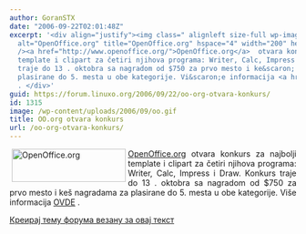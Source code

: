 ```yaml
---
author: GoranSTX
date: "2006-09-22T02:01:48Z"
excerpt: '<div align="justify"><img class=" alignleft size-full wp-image-1314" src="https://linuxo.org/wp-content/uploads/2006/09/oo.gif"
  alt="OpenOffice.org" title="OpenOffice.org" hspace="4" width="200" height="58" align="left"
  /><a href="http://www.openoffice.org/">OpenOffice.org</a>  otvara konkurs za najbolji
  template i clipart za četiri njihova programa: Writer, Calc, Impress i Draw. Konkurs
  traje do 13 . oktobra sa nagradom od $750 za prvo mesto i ke&scaron; nagradama za
  plasirane do 5. mesta u obe kategorije. Vi&scaron;e informacija <a href="http://software.newsforge.com/software/06/09/19/1753213.shtml">OVDE</a>
  . </div>'
guid: https://forum.linuxo.org/2006/09/22/oo-org-otvara-konkurs/
id: 1315
image: /wp-content/uploads/2006/09/oo.gif
title: OO.org otvara konkurs
url: /oo-org-otvara-konkurs/
---
```

<div align="justify">
  <img class=" alignleft size-full wp-image-1314" src="https://linuxo.org/wp-content/uploads/2006/09/oo.gif" alt="OpenOffice.org" title="OpenOffice.org" hspace="4" width="200" height="58" align="left" /><a href="http://www.openoffice.org/">OpenOffice.org</a> otvara konkurs za najbolji template i clipart za četiri njihova programa: Writer, Calc, Impress i Draw. Konkurs traje do 13 . oktobra sa nagradom od $750 za prvo mesto i ke&scaron; nagradama za plasirane do 5. mesta u obe kategorije. Vi&scaron;e informacija <a href="http://software.newsforge.com/software/06/09/19/1753213.shtml">OVDE</a> .
</div>

<!--break-->

[Креирај тему форума везану за овај текст](https://linuxo.org/nova-tema-na-forumu/?se_pid=1315)